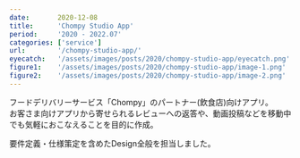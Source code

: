 ```yaml
---
date:       2020-12-08
title:      'Chompy Studio App'
period:     '2020 - 2022.07'
categories: ['service']
url:        '/chompy-studio-app/'
eyecatch:   '/assets/images/posts/2020/chompy-studio-app/eyecatch.png'
figure1:    '/assets/images/posts/2020/chompy-studio-app/image-1.png'
figure2:    '/assets/images/posts/2020/chompy-studio-app/image-2.png'
---
```


フードデリバリーサービス「Chompy」のパートナー(飲食店)向けアプリ。  
お客さま向けアプリから寄せられるレビューへの返答や、動画投稿などを移動中でも気軽におこなえることを目的に作成。

要件定義・仕様策定を含めたDesign全般を担当しました。

